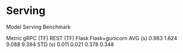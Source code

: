 # Serving

Model Serving Benchmark

Metric	gRPC (TF)	REST (TF)	Flask	Flask+gunicorn
AVG (s)	0.983	1.624	9.088	9.394
STD (s)	0.011	0.021	0.378	0.348
